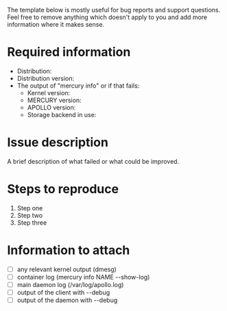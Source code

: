 The template below is mostly useful for bug reports and support questions.
Feel free to remove anything which doesn't apply to you and add more information where it makes sense.

# Required information

 * Distribution:
 * Distribution version:
 * The output of "mercury info" or if that fails:
   * Kernel version:
   * MERCURY version:
   * APOLLO version:
   * Storage backend in use:

# Issue description

A brief description of what failed or what could be improved.

# Steps to reproduce

 1. Step one
 2. Step two
 3. Step three

# Information to attach

 - [ ] any relevant kernel output (dmesg)
 - [ ] container log (mercury info NAME --show-log)
 - [ ] main daemon log (/var/log/apollo.log)
 - [ ] output of the client with --debug
 - [ ] output of the daemon with --debug
